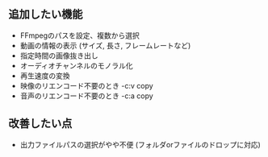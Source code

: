 ## 追加したい機能
* FFmpegのパスを設定、複数から選択
* 動画の情報の表示 (サイズ, 長さ, フレームレートなど)
* 指定時間の画像抜き出し
* オーディオチャンネルのモノラル化
* 再生速度の変換
* 映像のリエンコード不要のとき -c:v copy
* 音声のリエンコード不要のとき -c:a copy

## 改善したい点
* 出力ファイルパスの選択がやや不便 (フォルダorファイルのドロップに対応)




